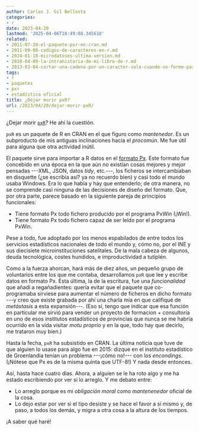 ```yaml
---
author: Carlos J. Gil Bellosta
categories:
- r
date: 2023-04-20
lastmod: '2025-04-06T18:49:08.345618'
related:
- 2011-07-28-el-paquete-pxr-en-cran.md
- 2011-09-08-codigos-de-caracteres-en-r.md
- 2024-01-18-microdatoses-ultima-version.md
- 2018-04-09-la-intrahistoria-de-mi-libro-de-r.md
- 2013-03-04-cortar-una-cadena-por-un-caracter-solo-cuando-no-forme-parte-de-una-subcadena-entrecomillada.md
tags:
- r
- paquetes
- pxr
- estadística oficial
title: ¿Dejar morir pxR?
url: /2023/04/20/dejar-morir-pxR/
---
```


¿Dejar morir [`pxR`](https://cran.rstudio.com/web/packages/pxR/index.html)? He ahí la cuestión.

`pxR` es un paquete de R en CRAN en el que figuro como _mantenedor_. Es un subproducto de mis antiguas inclinaciones hacia el _procomún_. Me fue útil para alguna que otra actividad inútil.

El paquete sirve para importar a R datos en el [formato Px](https://www.scb.se/en/services/statistical-programs-for-px-files/px-file-format/). Este formato fue concebido en una época en la que aún no existían cosas mejores y mejor pensadas ---XML, JSON, datos _tidy_, etc.---, los ficheros se intercambiaban en disquette (¿se escribía así? ya no recuerdo bien) y casi todo el mundo usaba Windows. Era lo que había y hay que entenderlo; de otra manera, no se comprende casi ninguna de las decisiones de diseño del formato. Que, por otra parte, parece basado en la siguiente pareja de principios funcionales:

* Tiene formato Px todo fichero producido por el programa PxWin (¡Win!).
* Tiene formato Px todo fichero capaz de ser leído por el programa PxWin.

Pese a todo, fue adoptado por los menos espabilados de entre todos los servicios estadísticos nacionales de todo el mundo y, cómo no, por el INE y sus diecisiete microinstituciones satelitales. De la mala cabeza de algunos, deuda tecnológica, costes hundidos, e improductividad a tutiplén.

Como a la fuerza ahorcan, hará más de diez años, un pequeño grupo de voluntarios entre los que me contaba, desarrollamos `pxR` que lee y escribe datos en formato Px. Esta última, la de la escritura, fue una _funcionalidad_ que añadí a regañadientes: quería evitar que el paquete que co-programaba sirviese para aumentar el número de ficheros en dicho formato ---y creo que existe grabada por ahí una charla mía en que califiqué de _metástasis_ a esta expansión---. (Eso sí, tengo que indicar que esa función en particular me sirvió para vender un proyecto de formacion + consultoría en uno de esos institutos estadísticos de provincias que nunca se me habría ocurrido en la vida visitar _motu proprio_ y en la que, todo hay que decirlo, me trataron muy bien.)

Hasta la fecha, `pxR` ha subsistido en CRAN. La última noticia que tuve de que alguien lo usase para algo fue en 2015: dizque en el instituto estadístico de Groenlandia tenían un problema ---¡cómo no!--- con los _encondings_. (¡Nótese que Px es de la misma quinta que UTF-8!) Y nada desde entonces.

Así, hasta hace cuatro días. Ahora, a alguien se le ha roto algo y me ha estado escribiendo por ver si lo arreglo. Y me debato entre:

* Lo arreglo porque es mi _obligación moral_ como _mantenenedor_ oficial de la cosa.
* Lo dejo estar por ver si el tipo desiste y se hace el favor a sí mismo y, de paso, a todos los demás, y migra a otra cosa a la altura de los tiempos.

¡A saber qué haré!